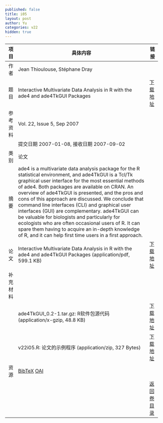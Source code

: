 ```yaml
---
published: false
title: i05
layout: post
author: Yu
categories: v22
hidden: true
---
```


| 项目 | 具体内容 | 链接 |
|---:|---|---|
| 作者 | Jean Thioulouse, Stéphane Dray| |
| 题目 |Interactive Multivariate Data Analysis in R with the ade4 and ade4TkGUI Packages | [下载地址](http://www.jstatsoft.org/v22/i05/paper) |
| 参考资料 |Vol. 22, Issue 5, Sep 2007 | |
| | 提交日期 2007-01-08, 接收日期 2007-09-02| | 
| 类别 | 论文| |
| 摘要 | ade4 is a multivariate data analysis package for the R statistical environment, and ade4TkGUI is a Tcl/Tk graphical user interface for the most essential methods of ade4. Both packages are available on CRAN. An overview of ade4TkGUI is presented, and the pros and cons of this approach are discussed. We conclude that command line interfaces (CLI) and graphical user interfaces (GUI) are complementary. ade4TkGUI can be valuable for biologists and particularly for ecologists who are often occasional users of R. It can spare them having to acquire an in-depth knowledge of R, and it can help first time users in a first approach.| |
| 论文 | Interactive Multivariate Data Analysis in R with the ade4 and ade4TkGUI Packages  (application/pdf, 599.1 KB)| [下载地址](http://www.jstatsoft.org/v22/i05/paper) |
| 补充材料 | | |
| |ade4TkGUI_0.2-1.tar.gz: R软件包源代码  (application/x-gzip, 48.8 KB)|  [下载地址](http://www.jstatsoft.org/v22/i05/supp/1) |
| |v22i05.R: 论文的示例程序  (application/zip, 327 Bytes)|  [下载地址](http://www.jstatsoft.org/v22/i05/supp/2) |
| 资源 | [BibTeX](http://www.jstatsoft.org/v22/i05/bibtex) [OAI](http://www.jstatsoft.org/oai?verb=GetRecord&identifier=oai.jstatsoft/v22/i05&prefix=oai_dc)| |
| |  | [返回卷目录]({{site.baseurl}}/volume/v22.html) |